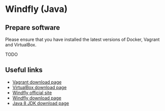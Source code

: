 # Windfly (Java) #

## Prepare software ##

Please ensure that you have installed the latest versions of Docker, Vagrant and VirtualBox.

TODO

## Useful links ##

* [Vagrant download page](https://www.vagrantup.com/downloads.html)
* [VirtualBox download page](https://www.virtualbox.org/wiki/Downloads)
* [Windfly official site](http://wildfly.org/)
* [Windfly download page](http://wildfly.org/downloads/)
* [Java 8 JDK download page](http://www.oracle.com/technetwork/java/javase/downloads/jdk8-downloads-2133151.html)
